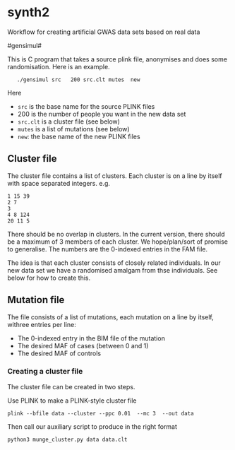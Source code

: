 # synth2
Workflow for creating artificial GWAS data sets based on real data


#gensimul#

This is C program that takes a source plink file, anonymises
  and does some randomisation. Here is an example.

```
   ./gensimul src   200 src.clt mutes  new  
```
   Here
   * `src` is the base name for the source PLINK files
   * 200 is the number of people you want in the new data set
   * `src.clt` is a cluster file (see below)
   * `mutes` is a list of mutations (see below)
   * `new`: the base name of the new PLINK files

## Cluster file ##

The cluster file contains a list of clusters. Each cluster is on a line by itself with space separated integers.  e.g.

```
1 15 39
2 7
3
4 8 124
20 11 5
```

There should be no overlap in clusters. In the current version, there should be a maximum of 3 members of each cluster. We hope/plan/sort of promise to generalise. The numbers are the 0-indexed entries in the FAM file.

The idea is that each cluster consists of closely related individuals. In our new data set we have a randomised amalgam from thse individuals. See below for how to create this.

## Mutation file

The file consists of a list of mutations, each mutation on a line by itself, withree entries per line:
* The 0-indexed entry in the BIM file of the mutation
* The desired MAF of cases (between 0 and 1)
* The desired MAF of controls

###  Creating a cluster file

The cluster file can be created in two steps.

Use PLINK to make a PLINK-style cluster file

```
plink --bfile data --cluster --ppc 0.01  --mc 3  --out data
```

Then call our auxiliary script to produce in the right format

```
python3 munge_cluster.py data data.clt
```